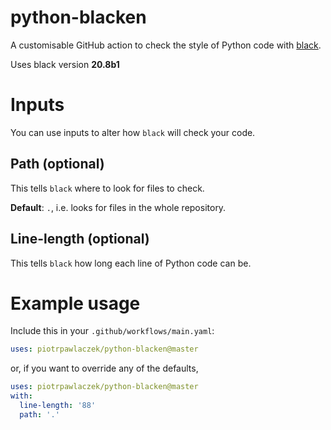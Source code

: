 # python-blacken

A customisable GitHub action to check the style of Python code with [black](https://github.com/psf/black).

Uses black version **20.8b1**

# Inputs
You can use inputs to alter how `black` will check your code.

## Path (optional)
This tells `black` where to look for files to check.

**Default**: `.`, i.e. looks for files in the whole repository.

## Line-length (optional)
This tells `black` how long each line of Python code can be.

# Example usage
Include this in your `.github/workflows/main.yaml`:

```yaml
uses: piotrpawlaczek/python-blacken@master
```
or, if you want to override any of the defaults,

```yaml
uses: piotrpawlaczek/python-blacken@master
with:
  line-length: '88'
  path: '.'
```
